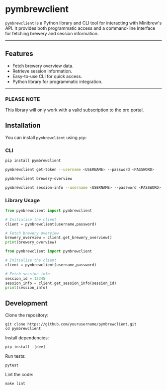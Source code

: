 # pymbrewclient

`pymbrewclient` is a Python library and CLI tool for interacting with Minibrew's API. It provides both programmatic access and a command-line interface for fetching brewery and session information.

---

## Features

- Fetch brewery overview data.
- Retrieve session information.
- Easy-to-use CLI for quick access.
- Python library for programmatic integration.

---

### PLEASE NOTE
This library will only work with a valid subscription to the pro portal.

## Installation

You can install `pymbrewclient` using `pip`:

### CLI

```bash
pip install pymbrewclient
```

```bash
pymbrewclient get-token --username <USERNAME> --password <PASSWORD>
```

```bash
pymbrewclient brewery-overview
```

```bash
pymbrewclient session-info --username <USERNAME> --password <PASSWORD> --session-id <SESSION_ID>
```

### Library Usage

```python
from pymbrewclient import pymbrewclient

# Initialize the client
client = pymbrewclient(username,password)

# Fetch brewery overview
brewery_overview = client.get_brewery_overview()
print(brewery_overview)
```

```python
from pymbrewclient import pymbrewclient

# Initialize the client
client = pymbrewclient(username,password)

# Fetch session info
session_id = 12345
session_info = client.get_session_info(session_id)
print(session_info)
```


## Development

Clone the repository:
```
git clone https://github.com/yourusername/pymbrewclient.git
cd pymbrewclient
```

Install dependencies:
```
pip install .[dev]
```

Run tests:
```
pytest
```

Lint the code:
```
make lint
```